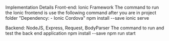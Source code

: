 
Implementation Details
Front-end: Ionic Framework
The command to run the Ionic frontend is use the following command after you are in project folder
"Dependency: - Ionic Cordova"
npm install --save
ionic serve

Backend: NodeJS, Express, Request, BodyParser
The command to run and test the back end application
npm install --save 
npm run start